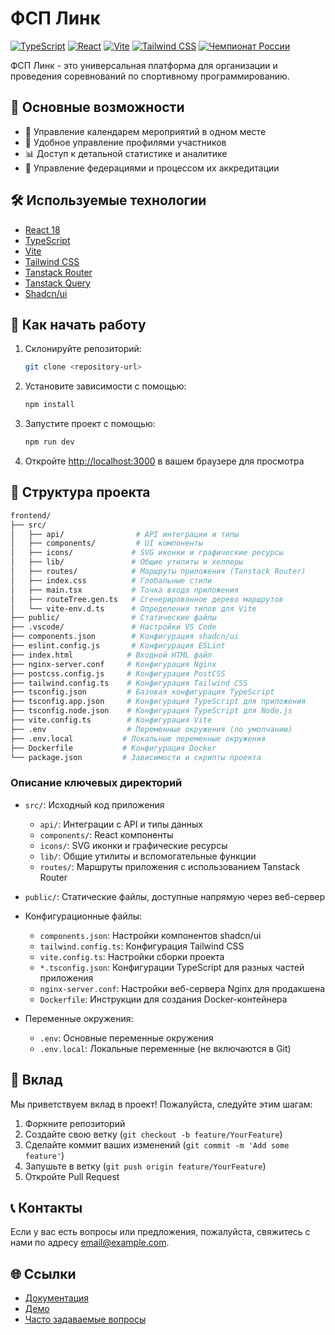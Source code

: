 # ФСП Линк

[![TypeScript](https://img.shields.io/badge/TypeScript-5.7-blue.svg)](https://www.typescriptlang.org/)
[![React](https://img.shields.io/badge/React-18.3-blue.svg)](https://reactjs.org/)
[![Vite](https://img.shields.io/badge/Vite-5.4-646CFF.svg)](https://vitejs.dev/)
[![Tailwind CSS](https://img.shields.io/badge/Tailwind_CSS-3.4-38B2AC.svg)](https://tailwindcss.com/)
[![Чемпионат России](https://img.shields.io/badge/Чемпионат%20России-2023-red.svg)](https://example.com)

ФСП Линк - это универсальная платформа для организации и проведения соревнований по спортивному программированию.

## 🚀 Основные возможности

- 📅 Управление календарем мероприятий в одном месте
- 👥 Удобное управление профилями участников
- 📊 Доступ к детальной статистике и аналитике
- 🏢 Управление федерациями и процессом их аккредитации

## 🛠️ Используемые технологии

- [React 18](https://reactjs.org/)
- [TypeScript](https://www.typescriptlang.org/)
- [Vite](https://vitejs.dev/)
- [Tailwind CSS](https://tailwindcss.com/)
- [Tanstack Router](https://tanstack.com/router)
- [Tanstack Query](https://tanstack.com/query)
- [Shadcn/ui](https://ui.shadcn.com/)

## 🚦 Как начать работу

1. Склонируйте репозиторий:

   ```bash
   git clone <repository-url>
   ```

2. Установите зависимости с помощью:

   ```bash
   npm install
   ```

3. Запустите проект с помощью:

   ```bash
   npm run dev
   ```

4. Откройте [http://localhost:3000](http://localhost:3000) в вашем браузере для просмотра

## 📂 Структура проекта

```bash
frontend/
├── src/
│   ├── api/                # API интеграции и типы
│   ├── components/         # UI компоненты
│   ├── icons/             # SVG иконки и графические ресурсы
│   ├── lib/               # Общие утилиты и хелперы
│   ├── routes/            # Маршруты приложения (Tanstack Router)
│   ├── index.css          # Глобальные стили
│   ├── main.tsx           # Точка входа приложения
│   ├── routeTree.gen.ts   # Сгенерированное дерево маршрутов
│   └── vite-env.d.ts      # Определения типов для Vite
├── public/                # Статические файлы
├── .vscode/               # Настройки VS Code
├── components.json        # Конфигурация shadcn/ui
├── eslint.config.js       # Конфигурация ESLint
├── index.html            # Входной HTML файл
├── nginx-server.conf     # Конфигурация Nginx
├── postcss.config.js     # Конфигурация PostCSS
├── tailwind.config.ts    # Конфигурация Tailwind CSS
├── tsconfig.json         # Базовая конфигурация TypeScript
├── tsconfig.app.json     # Конфигурация TypeScript для приложения
├── tsconfig.node.json    # Конфигурация TypeScript для Node.js
├── vite.config.ts        # Конфигурация Vite
├── .env                  # Переменные окружения (по умолчанию)
├── .env.local           # Локальные переменные окружения
├── Dockerfile           # Конфигурация Docker
└── package.json         # Зависимости и скрипты проекта
```

### Описание ключевых директорий

- `src/`: Исходный код приложения

  - `api/`: Интеграции с API и типы данных
  - `components/`: React компоненты
  - `icons/`: SVG иконки и графические ресурсы
  - `lib/`: Общие утилиты и вспомогательные функции
  - `routes/`: Маршруты приложения с использованием Tanstack Router

- `public/`: Статические файлы, доступные напрямую через веб-сервер

- Конфигурационные файлы:

  - `components.json`: Настройки компонентов shadcn/ui
  - `tailwind.config.ts`: Конфигурация Tailwind CSS
  - `vite.config.ts`: Настройки сборки проекта
  - `*.tsconfig.json`: Конфигурации TypeScript для разных частей приложения
  - `nginx-server.conf`: Настройки веб-сервера Nginx для продакшена
  - `Dockerfile`: Инструкции для создания Docker-контейнера

- Переменные окружения:
  - `.env`: Основные переменные окружения
  - `.env.local`: Локальные переменные (не включаются в Git)

## 🤝 Вклад

Мы приветствуем вклад в проект! Пожалуйста, следуйте этим шагам:

1. Форкните репозиторий
2. Создайте свою ветку (`git checkout -b feature/YourFeature`)
3. Сделайте коммит ваших изменений (`git commit -m 'Add some feature'`)
4. Запушьте в ветку (`git push origin feature/YourFeature`)
5. Откройте Pull Request

## 📞 Контакты

Если у вас есть вопросы или предложения, пожалуйста, свяжитесь с нами по адресу [email@example.com](mailto:email@example.com).

## 🌐 Ссылки

- [Документация](https://example.com/docs)
- [Демо](https://example.com/demo)
- [Часто задаваемые вопросы](https://example.com/faq)
